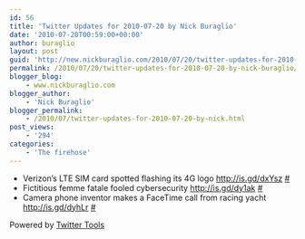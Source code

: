 ```yaml
---
id: 56
title: 'Twitter Updates for 2010-07-20 by Nick Buraglio'
date: '2010-07-20T00:59:00+00:00'
author: buraglio
layout: post
guid: 'http://new.nickburaglio.com/2010/07/20/twitter-updates-for-2010-07-20-by-nick-buraglio/'
permalink: /2010/07/20/twitter-updates-for-2010-07-20-by-nick-buraglio/
blogger_blog:
    - www.nickburaglio.com
blogger_author:
    - 'Nick Buraglio'
blogger_permalink:
    - /2010/07/twitter-updates-for-2010-07-20-by-nick.html
post_views:
    - '294'
categories:
    - 'The firehose'
---
```


- Verizon’s LTE SIM card spotted flashing its 4G logo <http://is.gd/dxYsz> [\#](http://twitter.com/buraglio/statuses/18909375587)
- Fictitious femme fatale fooled cybersecurity <http://is.gd/dy1ak> [\#](http://twitter.com/buraglio/statuses/18912031345)
- Camera phone inventor makes a FaceTime call from racing yacht <http://is.gd/dyhLr> [\#](http://twitter.com/buraglio/statuses/18930308332)

Powered by [Twitter Tools](http://alexking.org/projects/wordpress)